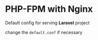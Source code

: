 # PHP-FPM with Nginx
Default config for serving **Laravel** project

change the `default.conf` if necessary